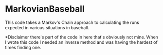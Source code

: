 # MarkovianBaseball
 This code takes a Markov's Chain approach to calculating the runs expected in various situations in baseball. 

*Disclaimer there's part of the code in here that's obviously not mine. When I wrote this code I needed an inverse method and was having the hardest of times finding one.
